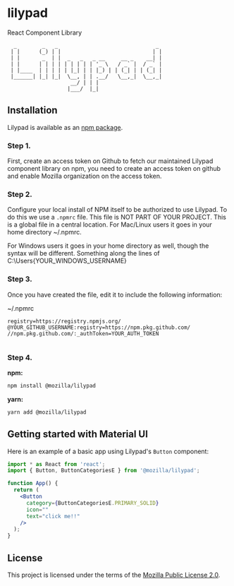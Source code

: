 # lilypad

React Component Library

```
  _        _   _                               _
 | |      (_) | |                             | |
 | |       _  | |  _   _   _ __     __ _    __| |
 | |      | | | | | | | | | '_ \   / _` |  / _` |
 | |____  | | | | | |_| | | |_) | | (_| | | (_| |
 |______| |_| |_|  \__, | | .__/   \__,_|  \__,_|
                    __/ | | |
                   |___/  |_|
```

## Installation

Lilypad is available as an [npm package](https://github.com/mozilla/lilypad/pkgs/npm/lilypad).

### Step 1.

First, create an access token on Github to fetch our maintained Lilypad component library on npm, you need to create an access token on github and enable Mozilla organization on the access token.

### Step 2.

Configure your local install of NPM itself to be authorized to use Lilypad. To do this we use a `.npmrc` file. This file is NOT PART OF YOUR PROJECT. This is a global file in a central location. For Mac/Linux users it goes in your home directory ~/.npmrc.

For Windows users it goes in your home directory as well, though the syntax will be different. Something along the lines of C:\Users\{YOUR_WINDOWS_USERNAME}

### Step 3.

Once you have created the file, edit it to include the following information:

~/.npmrc

```
registry=https://registry.npmjs.org/
@YOUR_GITHUB_USERNAME:registry=https://npm.pkg.github.com/
//npm.pkg.github.com/:_authToken=YOUR_AUTH_TOKEN


```

### Step 4.

**npm:**

```sh
npm install @mozilla/lilypad
```

**yarn:**

```sh
yarn add @mozilla/lilypad
```

## Getting started with Material UI

Here is an example of a basic app using Lilypad's `Button` component:

```jsx
import * as React from 'react';
import { Button, ButtonCategoriesE } from '@mozilla/lilypad';

function App() {
  return (
    <Button
      category={ButtonCategoriesE.PRIMARY_SOLID}
      icon=""
      text="click me!!"
    />
  );
}
```

## License

This project is licensed under the terms of the
[Mozilla Public License 2.0](https://www.mozilla.org/en-US/MPL/2.0/).
